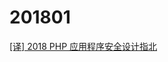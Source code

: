 # 201801

[[译] 2018 PHP 应用程序安全设计指北](https://laravel-china.org/articles/7235/2018-php-application-security-design#php-%E7%89%88%E6%9C%AC)
